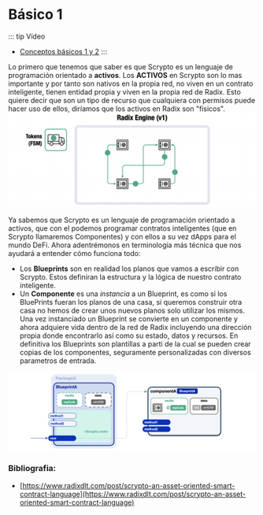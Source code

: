# Básico 1

::: tip Vídeo
- [Conceptos básicos 1 y 2](https://youtu.be/8GxgVdDLujk)
:::

Lo primero que tenemos que saber es que Scrypto es un lenguaje de programación orientado a **activos**. Los **ACTIVOS** en Scrypto son lo mas importante y por tanto son nativos en la propia red, no viven en un contrato inteligente, tienen entidad propia y viven en la propia red de Radix. Esto quiere decir que son un tipo de recurso que cualquiera con permisos puede hacer uso de ellos, diríamos que los activos en Radix son "físicos".  
![Activos en Scrypto](./img/activo.png)

Ya sabemos que Scrypto es un lenguaje de programación orientado a activos, que con el podemos programar contratos inteligentes (que en Scrypto llamaremos Componentes) y con ellos a su vez dApps para el mundo DeFi. Ahora adentrémonos en terminología más técnica que nos ayudará a entender cómo funciona todo:
- Los **Blueprints** son en realidad los planos que vamos a escribir con Scrypto. Estos definiran la estructura y la lógica de nuestro contrato inteligente. 
- Un **Componente** es una *instancia* a un Blueprint, es como si los BluePrints fueran los planos de una casa, si queremos construir otra casa no hemos de crear unos nuevos planos solo utilizar los mismos. Una vez instanciado un Blueprint se convierte en un componente y ahora adquiere vida dentro de la red de Radix incluyendo una dirección propia donde encontrarlo así como su estado, datos y recursos. En definitiva los Blueprints son plantillas a parti de la cual se pueden crear copias de los componentes, seguramente personalizadas con diversos parametros de entrada.  

![Ejemplo de instancia simple](./img/instantiation_single.png)

### Bibliografia:
- [https://www.radixdlt.com/post/scrypto-an-asset-oriented-smart-contract-language](https://www.radixdlt.com/post/scrypto-an-asset-oriented-smart-contract-language)

